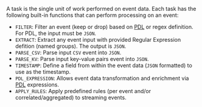 A task is the single unit of work performed on event data.  Each task has the following built-in functions that can perform processing on an event:

- `FILTER`: Filter an event (keep or drop) based on [PDL](../pdl-quick-reference.md) or regex definition.  For PDL, the input must be `JSON`.
- `EXTRACT`: Extract any event input with provided Regular Expression defition (named groups). The output is `JSON`.
- `PARSE_CSV`: Parse input `CSV` event into `JSON`.
- `PARSE_KV`: Parse input key-value pairs event into `JSON`.
- `TIMESTAMP`: Define a field from within the event data (`JSON` formatted) to use as the timestamp.
- `PDL_EXPRESSION`: Allows event data transformation and enrichment via [PDL](../pdl-quick-reference.md) expressions.
- `APPLY_RULES`: Apply predefined rules (per event and/or correlated/aggregated) to streaming events.


